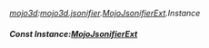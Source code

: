 _[mojo3d](../../modules/mojo3d/mojo3d-module.md):[mojo3d.jsonifier](../../modules/mojo3d/mojo3d-jsonifier.md).[MojoJsonifierExt](../../modules/mojo3d/mojo3d-jsonifier-mojojsonifierext.md).Instance_
##### Const Instance:[MojoJsonifierExt](../../modules/mojo3d/mojo3d-jsonifier-mojojsonifierext.md)
